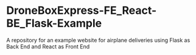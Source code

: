 # DroneBoxExpress-FE_React-BE_Flask-Example
A repository for an example website for airplane deliveries using Flask as Back End and React as Front End
